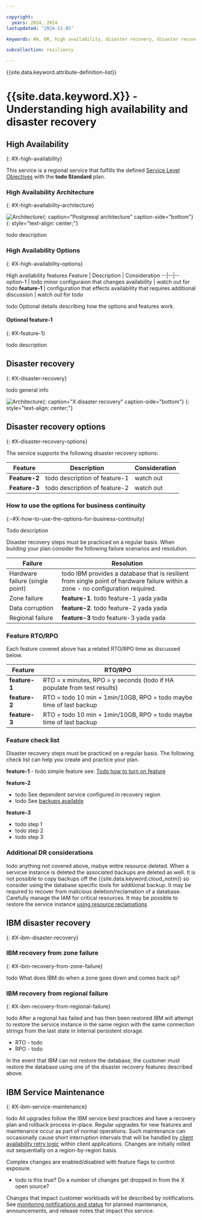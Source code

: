 ```yaml
---

copyright:
  years: 2024, 2024
lastupdated: "2024-11-05"

keywords: HA, DR, high availability, disaster recovery, disaster recovery plan, disaster event, recovery time objective, recovery point objective

subcollection: resiliency

---
```




{{site.data.keyword.attribute-definition-list}}

# {{site.data.keyword.X}} - Understanding high availability and disaster recovery
## High Availability
{: #X-high-availability}

This service is a regional service that fulfills the defined [Service Level Objectives](/docs/resiliency?topic=resiliency-slo) with the **todo Standard** plan.

### High Availability Architecture
{: #X-high-availability-architecture}

![Architecture](images/X-base.svg){: caption="Postgresql architecture" caption-side="bottom"}
{: style="text-align: center;"}

todo description

### High Availability Options
{: #X-high-availability-options}



High availability features
Feature | Description | Consideration
--|--|--
option-1 | todo minor configuraion that changes availability | watch out for todo
**feature-1** | configuration that effects availability that requires additional discussion | watch out for todo

todo Optional details describing how the options and features work.


#### Optional feature-1
{: #X-feature-1}

todo description


## Disaster recovery
{: #X-disaster-recovery}

todo general info

![Architecture](images/X-restore.svg){: caption="X disaster recovery" caption-side="bottom"}
{: style="text-align: center;"}

## Disaster recovery options
{: #X-disaster-recovery-options}

The service supports the following disaster recovery options:

Feature | Description | Consideration
-|-|-
**Feature-2** | todo description of feature-1 | watch out
**Feature-3** | todo description of feature-2 | watch out

### How to use the options for business continuity
{:-#X-how-to-use-the-options-for-business-continuity)

Todo description

Disaster recovery steps must be practiced on a regular basis. When building your plan consider the following failure scenarios and resolution.

Failure | Resolution
-|-
Hardware failure (single point) | todo IBM provides a database that is resilient from single point of hardware failure within a zone - no configuration required.
Zone failure | **feature-1**. todo feature-1 yada yada
Data corruption | **feature-2**. todo feature-2 yada yada
Regional failure | **feature-3** todo feature-3 yada yada

### Feature RTO/RPO

Each feature covered above has a related RTO/RPO time as discussed below.

Feature | RTO/RPO
-|-
**feature-1** | RTO = x minutes, RPO = y seconds (todo if HA populate from test results)
**feature-2** | RTO = todo 10 min + 1min/10GB, RPO = todo maybe time of last backup
**feature-3** | RTO = todo 10 min + 1min/10GB, RPO = todo maybe time of last backup

### Feature check list

Disaster recovery steps must be practiced on a regular basis. The following check list can help you create and practice your plan.

**feature-1** - todo simple feature see: [Todo how to turn on feature](/docs/todo)

**feature-2** 
- todo See dependent service configured in recovery region
- todo See [ backups available](/service/backuphistory)

**feature-3** 
- todo step 1 
- todo step 2 
- todo step 3 

### Additional DR considerations

todo anything not covered above, mabye entire resource deleted. When a servicxe instance is deleted the associated backups are deleted as well. It is not possible to copy backups off the {{site.data.keyword.cloud_notm}} so consider using the database specific tools for additional backup. It may be required to recover from malicious deletion/reclamation of a database. Carefully manage the IAM for critical resources. It may be possible to restore the service instance [using resource reclamations](/docs/account?topic=account-resource-reclamation)

## IBM disaster recovery
{: #X-ibm-disaster-recovery}

### IBM recovery from zone failure 
{: #X-ibm-recovery-from-zone-failure}

todo What does IBM do when a zone goes down and comes back up?

### IBM recovery from regional failure
{: #X-ibm-recovery-from-regional-failure}

todo After a regional has failed and has then been restored IBM will attempt to restore the service instance in the same region with the same connection strings from the last state in internal persistent storage.
- RTO - todo
- RPO - todo

In the event that IBM can not restore the database, the customer must restore the database using one of the disaster recovery features described above.

## IBM Service Maintenance
{: #X-ibm-service-maintenance}

todo All upgrades follow the IBM service best practices and have a recovery plan and rollback process in-place. Regular upgrades for new features and maintenance occur as part of normal operations. Such maintenance can occasionally cause short interruption intervals that will be handled by [client availability retry logic](/docs/doesnotexist) within client applications. Changes are initially rolled out sequentially on a region-by-region basis.

Complex changes are enabled/disabled with feature flags to control exposure.
- todo is this true?  Do a number of changes get dropped in from the X open source?

Changes that impact customer workloads will be described by notifications. See [monitoring notifications and status](/docs/account?topic=account-viewing-cloud-status) for planned maintenance, announcements, and release notes that impact this service.
